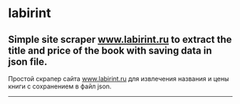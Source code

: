 # labirint


Simple site scraper www.labirint.ru to extract the title and price of the book with saving data in json file.
---

Простой скрапер сайта www.labirint.ru для извлечения названия и цены книги с сохранением в файл json.

---
